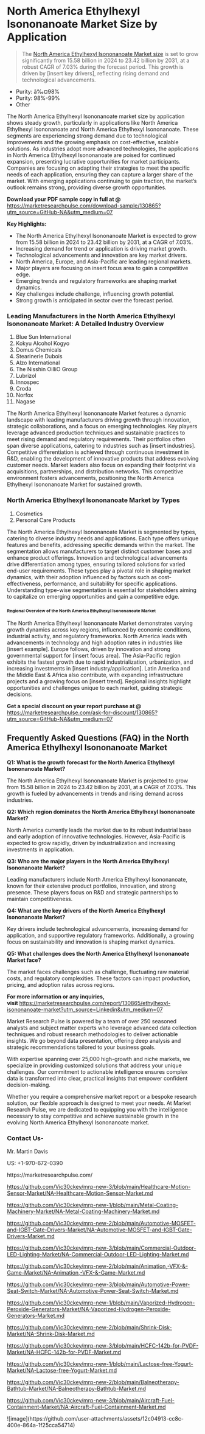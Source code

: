 <h1>North America Ethylhexyl Isononanoate Market&nbsp;Size by Application</h1><blockquote><p>The <a href="https://marketresearchpulse.com/download-sample/130865?utm_source=GitHub-NA&amp;utm_medium=07">North America Ethylhexyl Isononanoate Market size</a> is set to grow significantly from 15.58 billion in 2024 to 23.42 billion by 2031, at a robust CAGR of 7.03% during the forecast period. This growth is driven by [insert key drivers], reflecting rising demand and technological advancements.</p></blockquote><ul><li>Purity: â‰¤98%<li> Purity: 98%-99%<li> Other</li></ul><p>The North America Ethylhexyl Isononanoate market size by application shows steady growth, particularly in applications like North America Ethylhexyl Isononanoate and North America Ethylhexyl Isononanoate. These segments are experiencing strong demand due to technological improvements and the growing emphasis on cost-effective, scalable solutions. As industries adopt more advanced technologies, the applications in North America Ethylhexyl Isononanoate are poised for continued expansion, presenting lucrative opportunities for market participants. Companies are focusing on adapting their strategies to meet the specific needs of each application, ensuring they can capture a larger share of the market. With emerging applications continuing to gain traction, the market’s outlook remains strong, providing diverse growth opportunities.</p><p><strong>Download your PDF sample copy in full at @ </strong><a href="https://marketresearchpulse.com/download-sample/130865?utm_source=GitHub-NA&amp;utm_medium=07">https://marketresearchpulse.com/download-sample/130865?utm_source=GitHub-NA&amp;utm_medium=07</a></p><p><strong>Key Highlights: </strong></p><ul><li>The North America Ethylhexyl Isononanoate Market is expected to grow from 15.58 billion in 2024 to 23.42 billion by 2031, at a CAGR of 7.03%.</li><li>Increasing demand for trend or application is driving market growth.</li><li>Technological advancements and innovation are key market drivers.</li><li>North America, Europe, and Asia-Pacific are leading regional markets.</li><li>Major players are focusing on insert focus area to gain a competitive edge.</li><li>Emerging trends and regulatory frameworks are shaping market dynamics.</li><li>Key challenges include challenge, influencing growth potential.</li><li>Strong growth is anticipated in sector over the forecast period.</li></ul><h3>Leading Manufacturers in the North America Ethylhexyl Isononanoate Market: A Detailed Industry Overview</h3><ol><li>Blue Sun International</li><li>Kokyu Alcohol Kogyo</li><li>Domus Chemicals</li><li>Stearinerie Dubois</li><li>Alzo International</li><li>The Nisshin OilliO Group</li><li>Lubrizol</li><li>Innospec</li><li>Croda</li><li>Norfox</li><li>Nagase</li></ol><div class="flex max-w-full flex-col flex-grow"><div class="min-h-8 text-message flex w-full flex-col items-end gap-2 whitespace-normal break-words [.text-message+&amp;]:mt-5" dir="auto" data-message-author-role="assistant" data-message-id="fd8432e4-4910-450d-b182-61b7bfb0a01f" data-message-model-slug="gpt-4o"><div class="flex w-full flex-col gap-1 empty:hidden first:pt-[3px]"><div class="markdown prose w-full break-words dark:prose-invert light"><p>The North America Ethylhexyl Isononanoate Market features a dynamic landscape with leading manufacturers driving growth through innovation, strategic collaborations, and a focus on emerging technologies. Key players leverage advanced production techniques and sustainable practices to meet rising demand and regulatory requirements. Their portfolios often span diverse applications, catering to industries such as [insert industries]. Competitive differentiation is achieved through continuous investment in R&amp;D, enabling the development of innovative products that address evolving customer needs. Market leaders also focus on expanding their footprint via acquisitions, partnerships, and distribution networks. This competitive environment fosters advancements, positioning the North America Ethylhexyl Isononanoate Market for sustained growth.</p></div></div></div></div><h3>North America Ethylhexyl Isononanoate Market by Types</h3><ol><li>Cosmetics<li> Personal Care Products</li></ol><div class="flex max-w-full flex-col flex-grow"><div class="min-h-8 text-message flex w-full flex-col items-end gap-2 whitespace-normal break-words [.text-message+&amp;]:mt-5" dir="auto" data-message-author-role="assistant" data-message-id="084470be-0bb7-4664-bddf-5156b4f41249" data-message-model-slug="gpt-4o-mini"><div class="flex w-full flex-col gap-1 empty:hidden first:pt-[3px]"><div class="markdown prose w-full break-words dark:prose-invert light"><p>The North America Ethylhexyl Isononanoate Market is segmented by types, catering to diverse industry needs and applications. Each type offers unique features and benefits, addressing specific demands within the market. The segmentation allows manufacturers to target distinct customer bases and enhance product offerings. Innovation and technological advancements drive differentiation among types, ensuring tailored solutions for varied end-user requirements. These types play a pivotal role in shaping market dynamics, with their adoption influenced by factors such as cost-effectiveness, performance, and suitability for specific applications. Understanding type-wise segmentation is essential for stakeholders aiming to capitalize on emerging opportunities and gain a competitive edge.</p></div></div></div></div><h3><span style="font-size: 11px;">Regional Overview of the North America Ethylhexyl Isononanoate Market</span></h3><div class="flex max-w-full flex-col flex-grow"><div class="min-h-8 text-message flex w-full flex-col items-end gap-2 whitespace-normal break-words [.text-message+&amp;]:mt-5" dir="auto" data-message-author-role="assistant" data-message-id="e9038762-ce64-4e30-91c9-9bd413514231" data-message-model-slug="gpt-4o-mini"><div class="flex w-full flex-col gap-1 empty:hidden first:pt-[3px]"><div class="markdown prose w-full break-words dark:prose-invert light"><p>The North America Ethylhexyl Isononanoate Market demonstrates varying growth dynamics across key regions, influenced by economic conditions, industrial activity, and regulatory frameworks. North America leads with advancements in technology and high adoption rates in industries like [insert example]. Europe follows, driven by innovation and strong governmental support for [insert focus area]. The Asia-Pacific region exhibits the fastest growth due to rapid industrialization, urbanization, and increasing investments in [insert industry/application]. Latin America and the Middle East &amp; Africa also contribute, with expanding infrastructure projects and a growing focus on [insert trend]. Regional insights highlight opportunities and challenges unique to each market, guiding strategic decisions.</p></div></div></div></div><p><strong>Get a special discount on your report purchase at @ </strong><a href="https://marketresearchpulse.com/ask-for-discount/130865?utm_source=GitHub-NA&amp;utm_medium=07">https://marketresearchpulse.com/ask-for-discount/130865?utm_source=GitHub-NA&amp;utm_medium=07</a></p><h2>Frequently Asked Questions (FAQ) in the North America Ethylhexyl Isononanoate Market</h2><p><strong>Q1: What is the growth forecast for the North America Ethylhexyl Isononanoate Market?</strong></p><p>The North America Ethylhexyl Isononanoate Market is projected to grow from 15.58 billion in 2024 to 23.42 billion by 2031, at a CAGR of 7.03%. This growth is fueled by advancements in trends and rising demand across industries.</p><p><strong>Q2: Which region dominates the North America Ethylhexyl Isononanoate Market?</strong></p><p>North America currently leads the market due to its robust industrial base and early adoption of innovative technologies. However, Asia-Pacific is expected to grow rapidly, driven by industrialization and increasing investments in application.</p><p><strong>Q3: Who are the major players in the North America Ethylhexyl Isononanoate Market?</strong></p><p>Leading manufacturers include North America Ethylhexyl Isononanoate, known for their extensive product portfolios, innovation, and strong presence. These players focus on R&amp;D and strategic partnerships to maintain competitiveness.</p><p><strong>Q4: What are the key drivers of the North America Ethylhexyl Isononanoate Market?</strong></p><p>Key drivers include technological advancements, increasing demand for application, and supportive regulatory frameworks. Additionally, a growing focus on sustainability and innovation is shaping market dynamics.</p><p><strong>Q5: What challenges does the North America Ethylhexyl Isononanoate Market face?</strong></p><p>The market faces challenges such as challenge, fluctuating raw material costs, and regulatory complexities. These factors can impact production, pricing, and adoption rates across regions.</p><p><strong>For more information or any inquiries, visit&nbsp;</strong><a href="https://marketresearchpulse.com/report/130865/ethylhexyl-isononanoate-market?utm_source=Linkedin&utm_medium=07">https://marketresearchpulse.com/report/130865/ethylhexyl-isononanoate-market?utm_source=Linkedin&utm_medium=07</a></p><p>Market Research Pulse is powered by a team of over 250 seasoned analysts and subject matter experts who leverage advanced data collection techniques and robust research methodologies to deliver actionable insights. We go beyond data presentation, offering deep analysis and strategic recommendations tailored to your business goals.</p><p>With expertise spanning over 25,000 high-growth and niche markets, we specialize in providing customized solutions that address your unique challenges. Our commitment to actionable intelligence ensures complex data is transformed into clear, practical insights that empower confident decision-making.</p><p>Whether you require a comprehensive market report or a bespoke research solution, our flexible approach is designed to meet your needs. At Market Research Pulse, we are dedicated to equipping you with the intelligence necessary to stay competitive and achieve sustainable growth in the evolving North America Ethylhexyl Isononanoate market.</p><h3><strong>Contact Us-</strong></h3><p>Mr. Martin Davis</p><p>US: +1-970-672-0390</p><p>https://marketresearchpulse.com/</p><p><a href="https://github.com/Vic30ckey/mrp-new-3/blob/main/Healthcare-Motion-Sensor-Market/NA-Healthcare-Motion-Sensor-Market.md">https://github.com/Vic30ckey/mrp-new-3/blob/main/Healthcare-Motion-Sensor-Market/NA-Healthcare-Motion-Sensor-Market.md</a></p><p><a href="https://github.com/Vic30ckey/mrp-new-1/blob/main/Metal-Coating-Machinery-Market/NA-Metal-Coating-Machinery-Market.md">https://github.com/Vic30ckey/mrp-new-1/blob/main/Metal-Coating-Machinery-Market/NA-Metal-Coating-Machinery-Market.md</a></p><p><a href="https://github.com/Vic30ckey/mrp-new-2/blob/main/Automotive-MOSFET-and-IGBT-Gate-Drivers-Market/NA-Automotive-MOSFET-and-IGBT-Gate-Drivers-Market.md">https://github.com/Vic30ckey/mrp-new-2/blob/main/Automotive-MOSFET-and-IGBT-Gate-Drivers-Market/NA-Automotive-MOSFET-and-IGBT-Gate-Drivers-Market.md</a></p><p><a href="https://github.com/Vic30ckey/mrp-new-3/blob/main/Commercial-Outdoor-LED-Lighting-Market/NA-Commercial-Outdoor-LED-Lighting-Market.md">https://github.com/Vic30ckey/mrp-new-3/blob/main/Commercial-Outdoor-LED-Lighting-Market/NA-Commercial-Outdoor-LED-Lighting-Market.md</a></p><p><a href="https://github.com/Vic30ckey/mrp-new-2/blob/main/Animation,-VFX-&-Game-Market/NA-Animation,-VFX-&-Game-Market.md">https://github.com/Vic30ckey/mrp-new-2/blob/main/Animation,-VFX-&-Game-Market/NA-Animation,-VFX-&-Game-Market.md</a></p><p><a href="https://github.com/Vic30ckey/mrp-new-3/blob/main/Automotive-Power-Seat-Switch-Market/NA-Automotive-Power-Seat-Switch-Market.md">https://github.com/Vic30ckey/mrp-new-3/blob/main/Automotive-Power-Seat-Switch-Market/NA-Automotive-Power-Seat-Switch-Market.md</a></p><p><a href="https://github.com/Vic30ckey/mrp-new-1/blob/main/Vaporized-Hydrogen-Peroxide-Generators-Market/NA-Vaporized-Hydrogen-Peroxide-Generators-Market.md">https://github.com/Vic30ckey/mrp-new-1/blob/main/Vaporized-Hydrogen-Peroxide-Generators-Market/NA-Vaporized-Hydrogen-Peroxide-Generators-Market.md</a></p><p><a href="https://github.com/Vic30ckey/mrp-new-2/blob/main/Shrink-Disk-Market/NA-Shrink-Disk-Market.md">https://github.com/Vic30ckey/mrp-new-2/blob/main/Shrink-Disk-Market/NA-Shrink-Disk-Market.md</a></p><p><a href="https://github.com/Vic30ckey/mrp-new-3/blob/main/HCFC-142b-for-PVDF-Market/NA-HCFC-142b-for-PVDF-Market.md">https://github.com/Vic30ckey/mrp-new-3/blob/main/HCFC-142b-for-PVDF-Market/NA-HCFC-142b-for-PVDF-Market.md</a></p><p><a href="https://github.com/Vic30ckey/mrp-new-1/blob/main/Lactose-free-Yogurt-Market/NA-Lactose-free-Yogurt-Market.md">https://github.com/Vic30ckey/mrp-new-1/blob/main/Lactose-free-Yogurt-Market/NA-Lactose-free-Yogurt-Market.md</a></p><p><a href="https://github.com/Vic30ckey/mrp-new-2/blob/main/Balneotherapy-Bathtub-Market/NA-Balneotherapy-Bathtub-Market.md">https://github.com/Vic30ckey/mrp-new-2/blob/main/Balneotherapy-Bathtub-Market/NA-Balneotherapy-Bathtub-Market.md</a></p><p><a href="https://github.com/Vic30ckey/mrp-new-3/blob/main/Aircraft-Fuel-Containment-Market/NA-Aircraft-Fuel-Containment-Market.md">https://github.com/Vic30ckey/mrp-new-3/blob/main/Aircraft-Fuel-Containment-Market/NA-Aircraft-Fuel-Containment-Market.md</a></p>
![image](https://github.com/user-attachments/assets/12c04913-cc8c-400e-864a-1f25cca54714)
